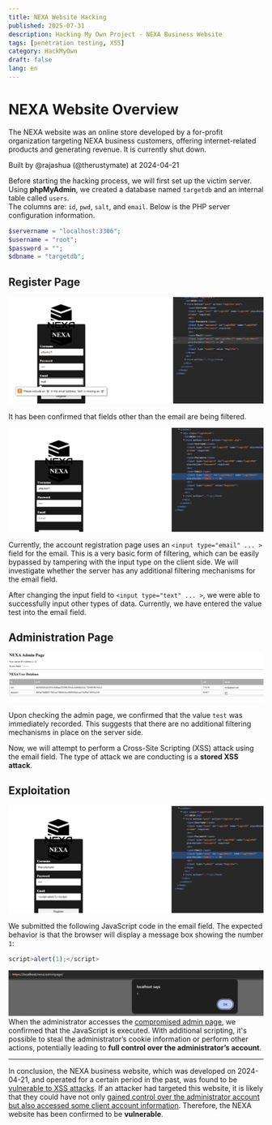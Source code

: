 ```yaml
---
title: NEXA Website Hacking
published: 2025-07-31
description: Hacking My Own Project - NEXA Business Website
tags: [penetration testing, XSS]
category: HackMyOwn
draft: false
lang: en
---
```


# NEXA Website Overview
The NEXA website was an online store developed by a for-profit organization targeting NEXA business customers, offering internet-related products and generating revenue. It is currently shut down.

Built by @rajashua (@therustymate) at 2024-04-21

Before starting the hacking process, we will first set up the victim server.<br>
Using **phpMyAdmin**, we created a database named `targetdb` and an internal table called `users`.<br>
The columns are: `id`, `pwd`, `salt`, and `email`. Below is the PHP server configuration information.<br>

```php
$servername = "localhost:3306";
$username = "root";
$password = "";
$dbname = "targetdb";
```

## Register Page
![denied](./email%20denied.png)

It has been confirmed that fields other than the email are being filtered.

![register page](./register%20email%20field.png)

Currently, the account registration page uses an `<input type="email" ... >` field for the email. This is a very basic form of filtering, which can be easily bypassed by tampering with the input type on the client side. We will investigate whether the server has any additional filtering mechanisms for the email field.

After changing the input field to `<input type="text" ... >`, we were able to successfully input other types of data. Currently, we have entered the value test into the email field.

## Administration Page
![adminpage](./adminpage.png)

Upon checking the admin page, we confirmed that the value `test` was immediately recorded. This suggests that there are no additional filtering mechanisms in place on the server side.

Now, we will attempt to perform a Cross-Site Scripting (XSS) attack using the email field. The type of attack we are conducting is a **stored XSS attack**.

## Exploitation
![attack](./exploit.png)

We submitted the following JavaScript code in the email field. The expected behavior is that the browser will display a message box showing the number `1`:
```js
script>alert(1);</script>
```

![completed](./attack%20completed.png)
When the administrator accesses the <ins>compromised admin page</ins>, we confirmed that the JavaScript is executed. With additional scripting, it's possible to steal the administrator’s cookie information or perform other actions, potentially leading to **full control over the administrator’s account**.

---

In conclusion, the NEXA business website, which was developed on 2024-04-21, and operated for a certain period in the past, was found to be <ins>vulnerable to XSS attacks</ins>. If an attacker had targeted this website, it is likely that they could have not only <ins>gained control over the administrator account but also accessed some client account information</ins>. Therefore, the NEXA website has been confirmed to be **vulnerable**.